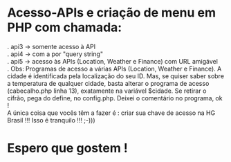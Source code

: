 # Acesso-APIs e criação de menu em PHP com chamada:
. api3 -> somente acesso à API <br>
. api4 -> com a por "query string" <br>
. api5 -> acesso às APIs (Location, Weather e Finance) com URL amigável<br>
. Obs:  Programas de acesso a várias APIs (Location, Weather e Finance). A cidade é identificada pela localização do seu ID. Mas, se quiser saber sobre a temperatura de qualquer cidade, basta alterar o programa de acesso (cabecalho.php linha 13), exatamente na variável $cidade. Se retirar o cifrão, pega do define, no config.php.  Deixei o comentário no programa, ok !<br>
A única coisa que vocês têm a fazer é : criar sua chave de acesso na HG Brasil !!! Isso é tranquilo !!! ;-)))
# Espero que gostem !
